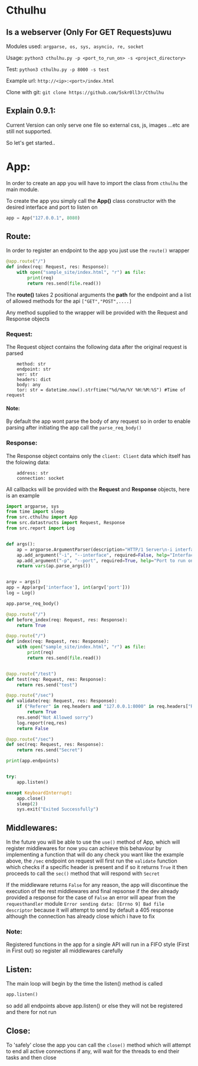 # Cthulhu
## Is a webserver (Only For GET Requests)uwu

Modules used: `argparse, os, sys, asyncio, re, socket`

Usage: `python3 cthulhu.py -p <port_to_run_on> -s <project_directory>`

Test: `python3 cthulhu.py -p 8000 -s test`

Example url: `http://<ip>:<port>/index.html`

Clone with git: `git clone https://github.com/5skr0ll3r/Cthulhu`


## Explain 0.9.1:
Current Version can only serve one file so external css, js, images ...etc 
are still not supported.

So let's get started..

# App:

In order to create an app you will have to import the class
from `cthulhu` the main module.

To create the app you simply call the __App()__ class constructor
with the desired interface and port to listen on 

```python
app = App("127.0.0.1", 8080)
```


## Route:

In order to register an endpoint to the app you just use the `route()` wrapper
```python
@app.route("/")
def index(req: Request, res: Response):
	with open("sample_site/index.html", "r") as file:
		print(req)
		return res.send(file.read())
```
The __route()__ takes 2 positional arguments the __path__ for the endpoint
and a list of allowed methods for the api `["GET","POST",....]`

Any method supplied to the wrapper will be provided with the Request and Response objects

### Request:
The Request object contains the following data after the original request is parsed
```
	method: str
	endpoint: str
	ver: str
	headers: dict
	body: any
	tor: str = datetime.now().strftime("%d/%m/%Y %H:%M:%S") #Time of request
```

#### Note:
By default the app wont parse the body of any request so in order to enable parsing
after initiating the app call the `parse_req_body()`

### Response:
The Response object contains only the `client: Client` data which itself
has the folowing data:
```
	address: str
	connection: socket
```

All callbacks will be provided with the __Request__ and __Response__  objects, here is an example
```python
import argparse, sys
from time import sleep
from src.cthulhu import App
from src.datastructs import Request, Response
from src.report import Log


def args():
	ap = argparse.ArgumentParser(description="HTTP/1 Server\n-i interface to listen on\n-p port to listen on\n")
	ap.add_argument("-i", "--interface", required=False, help="Interface to run on")
	ap.add_argument("-p", "--port", required=True, help="Port to run on")
	return vars(ap.parse_args())


argv = args()
app = App(argv['interface'], int(argv['port']))
log = Log()

app.parse_req_body()

@app.route("/")
def before_index(req: Request, res: Response):
	return True

@app.route("/")
def index(req: Request, res: Response):
	with open("sample_site/index.html", "r") as file:
		print(req)
		return res.send(file.read())


@app.route("/test")
def test(req: Request, res: Response):
	return res.send("test")

@app.route("/sec")
def validate(req: Request, res: Response):
	if ("Referer" in req.headers and "127.0.0.1:8000" in req.headers["Referer"]):
		return True
	res.send("Not Allowed sorry")
	log.report(req,res)
	return False

@app.route("/sec")
def sec(req: Request, res: Response):
	return res.send("Secret")

print(app.endpoints)


try:
	app.listen()

except KeyboardInterrupt:
	app.close()
	sleep(2)
	sys.exit("Exited Successfully")

```

## Middlewares: 

In the future you will be able to use the `use()` method of App, which will register middlewares
for now you can achieve this behaviour by implementing a function that will do any check you want
like the example above, the `/sec` endpoint on request will first run the `validate` function which
checks if a specific header is present and if so it returns `True` it then proceeds to call the `sec()`
method that will respond with `Secret`

If the middleware returns `False` for any reason, the app will discontinue the execution of the rest middlewares 
and final repsonse if the dev already provided a response for the case
of `False` an error will apear from the `requesthandler` module `Error sending data: [Errno 9] Bad file descriptor` because it will 
attempt to send by default a 405 response although the connection has already close which i have to fix 

### Note:
Registered functions in the app for a single API will run in a FIFO style (First in First out)
so register all middlewares carefully


## Listen:
The main loop will begin by the time the listen() method is called
```python
app.listen()
```
so add all endpoints above app.listen() or else they 
will not be registered and there for not run


## Close:
To 'safely' close the app you can call the `close()` method
which will attempt to end all active connections if any, 
will wait for the threads to end their tasks and then close



